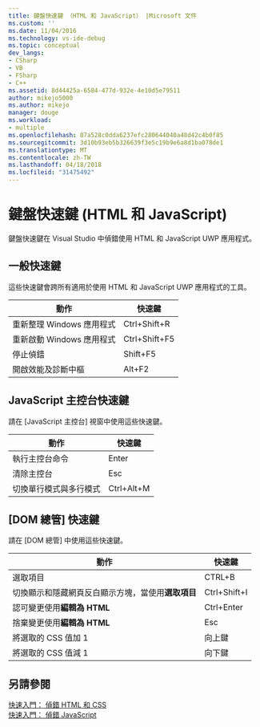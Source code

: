 ```yaml
---
title: 鍵盤快速鍵 （HTML 和 JavaScript） |Microsoft 文件
ms.custom: ''
ms.date: 11/04/2016
ms.technology: vs-ide-debug
ms.topic: conceptual
dev_langs:
- CSharp
- VB
- FSharp
- C++
ms.assetid: 8d44425a-6584-477d-932e-4e10d5e79511
author: mikejo5000
ms.author: mikejo
manager: douge
ms.workload:
- multiple
ms.openlocfilehash: 07a528c0dda6237efc280644040a48d42c4b0f85
ms.sourcegitcommit: 3d10b93eb5b326639f3e5c19b9e6a8d1ba078de1
ms.translationtype: MT
ms.contentlocale: zh-TW
ms.lasthandoff: 04/18/2018
ms.locfileid: "31475492"
---
```

# <a name="keyboard-shortcuts-html-and-javascript"></a>鍵盤快速鍵 (HTML 和 JavaScript)
  
 鍵盤快速鍵在 Visual Studio 中偵錯使用 HTML 和 JavaScript UWP 應用程式。  
  
## <a name="general-shortcuts"></a>一般快速鍵  
 這些快速鍵會跨所有適用於使用 HTML 和 JavaScript UWP 應用程式的工具。  
  
|動作|快速鍵|  
|------------|--------------|  
|重新整理 Windows 應用程式|Ctrl+Shift+R|  
|重新啟動 Windows 應用程式|Ctrl+Shift+F5|  
|停止偵錯|Shift+F5|  
|開啟效能及診斷中樞|Alt+F2|  
  
## <a name="javascript-console-shortcuts"></a>JavaScript 主控台快速鍵  
 請在 [JavaScript 主控台] 視窗中使用這些快速鍵。  
  
|動作|快速鍵|  
|------------|--------------|  
|執行主控台命令|Enter|  
|清除主控台|Esc|  
|切換單行模式與多行模式|Ctrl+Alt+M|  
  
## <a name="dom-explorer-shortcuts"></a>[DOM 總管] 快速鍵  
 請在 [DOM 總管] 中使用這些快速鍵。  
  
|動作|快速鍵|  
|------------|--------------|  
|選取項目|CTRL+B|  
|切換顯示和隱藏網頁反白顯示方塊，當使用**選取項目**|Ctrl+Shift+I|  
|認可變更使用**編輯為 HTML**|Ctrl+Enter|  
|捨棄變更使用**編輯為 HTML**|Esc|  
|將選取的 CSS 值加 1|向上鍵|  
|將選取的 CSS 值減 1|向下鍵|  
  
## <a name="see-also"></a>另請參閱  
 [快速入門： 偵錯 HTML 和 CSS](../debugger/quickstart-debug-html-and-css.md)   
 [快速入門： 偵錯 JavaScript](../debugger/quickstart-debug-javascript-using-the-console.md)